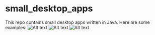 # small_desktop_apps
This repo contains small desktop apps written in Java.
Here are some examples:
![Alt text](https://cloud.githubusercontent.com/assets/14299978/21328779/6c47cb68-c62d-11e6-9c54-5882b1eac33a.gif "Dijkstra algorithm on Moscow map")
![Alt text](https://cloud.githubusercontent.com/assets/14299978/21328780/6c488058-c62d-11e6-996b-1f590138c496.gif "Game of Life")
![Alt text](https://cloud.githubusercontent.com/assets/14299978/21328786/70ef6324-c62d-11e6-9903-b4e661667603.png "Fractals")
